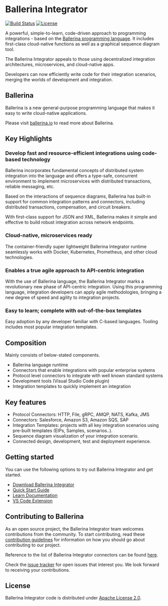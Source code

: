 # Ballerina Integrator

[![Build Status](https://wso2.org/jenkins/buildStatus/icon?job=products/ballerina-integrator)](https://wso2.org/jenkins/view/products/job/products/job/ballerina-integrator/)
[![License](https://img.shields.io/badge/License-Apache%202.0-blue.svg)](https://opensource.org/licenses/Apache-2.0)

A powerful, simple-to-learn, code-driven approach to programming integrations - based on the [Ballerina programming language](https://ballerina.io). It includes first-class cloud-native functions as well as a graphical sequence diagram tool.

The Ballerina Integrator appeals to those using decentralized integration architectures, microservices, and cloud-native apps.

Developers can now efficiently write code for their integration scenarios, merging the worlds of development
and integration.

## Ballerina 

Ballerina is a new general-purpose programming language that makes it easy to write cloud-native applications.

Please visit [ballerina.io](https://ballerina.io) to read more about Ballerina.

## Key Highlights

### Develop fast and resource-efficient integrations using code-based technology

Ballerina incorporates fundamental concepts of distributed system integration into the language and offers a type-safe, 
concurrent environment to implement microservices with distributed transactions, reliable messaging, etc.

Based on the interactions of sequence diagrams, Ballerina has built-in support for common integration patterns and 
connectors, including distributed transactions, compensation, and circuit breakers. 

With first-class support for JSON and XML, Ballerina makes it simple and effective to build robust integration 
across network endpoints.

### Cloud-native, microservices ready

The container-friendly super lightweight Ballerina Integrator runtime seamlessly works with Docker, Kubernetes,
Prometheus, and other cloud technologies. 

### Enables a true agile approach to API-centric integration
With the use of Ballerina language, the Ballerina Integrator marks a revolutionary new phase of API-centric integration. Using this programming language, integration developers can apply agile methodologies,
bringing a new degree of speed and agility to integration projects. 


### Easy to learn; complete with out-of-the-box templates
Easy adoption by any developer familiar with C-based languages. Tooling includes most popular integration templates. 

## Composition

Mainly consists of below-stated components.
- Ballerina language runtime
- Connectors that enable integrations with popular enterprise systems
- Protocol level connectors to integrate with well known standard systems
- Development tools (Visual Studio Code plugin)
- Integration templates to quickly implement an integration


## Key features
- Protocol Connectors: HTTP, File, gRPC, AMQP, NATS, Kafka, JMS   
- Connectors: Salesforce, Amazon S3, Amazon SQS, SAP
- Integration Templates: projects with all key integration scenarios using pre-built templates
(EIPs, Samples, scenarios..).
- Sequence diagram visualization of your integration scenario. 
- Connected design, development, test and deployment experience.

## Getting started

You can use the following options to try out Ballerina Integrator and get started.

* [Download Ballerina Integrator](https://wso2.com/integration/)
* [Quick Start Guide](https://ei.docs.wso2.com/en/latest/ballerina-integrator/get-started/quick-start-guide/)
* [Learn Documentation](https://ei.docs.wso2.com/en/latest/ballerina-integrator/learn/use-cases/)
* [VS Code Extension](https://marketplace.visualstudio.com/items?itemName=WSO2.ballerina-integrator)

## Contributing to Ballerina

As an open source project, the Ballerina Integrator team welcomes contributions from the community. To start contributing, read these [contribution guidelines](https://github.com/wso2/ballerina-integrator/blob/master/CONTRIBUTING.md) for information on how you should go about contributing to our project.

Reference to the list of Ballerina Integrator connectors can be found [here](https://github.com/wso2/ballerina-integrator/blob/master/docs/content/src/references/references.md).

Check the [issue tracker](https://github.com/wso2/ballerina-integrator/issues) for open issues that interest you. We look forward to receiving your contributions.

## License

Ballerina Integrator code is distributed under [Apache License 2.0](https://github.com/wso2/ballerina-integrator/blob/master/LICENSE).
